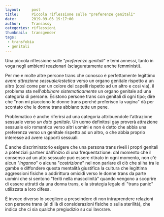 ```yaml
---
layout:     post
title:      Piccola riflessione sulle "preferenze genitali"
date:       2019-09-03 19:17:00
author:     Transassy
categories: riflessioni
thumbnail:  transgender
tags:
 - transfobia
 - genitali
---
```


Una piccola riflessione sulle "*preferenze genitali*" e temi annessi, tanto in voga negli ambienti reazionari (sciaguratamente anche femministi).

Per me e molte altre persone trans che conosco è perfettamente legittimo avere *attrazione sessuale/estetica* verso un organo genitale rispetto a un altro (così come per un colore dei capelli rispetto ad un altro e così via), il problema sta nell'*abbinare sistematicamente* un organo genitale ad una categoria di persone. Esistono persone trans con genitali di ogni tipo; dire che "non mi piacciono le donne trans perché preferisco la vagina" dà per scontato che le donne trans abbiano tutte un pene.

Problematico è anche riferirsi ad una categoria attribuendole l'attrazione sessuale verso *un dato genitale*. Un uomo definitosi gay proverà attrazione sessuale e/o romantica verso altri uomini e non è detto che abbia una preferenza verso un genitale rispetto ad un altro, o che abbia proprio interesse ad avere rapporti sessuali.

È anche discriminatorio esigere che una persona trans riveli i propri genitali a potenziali partner dall'inizio di una frequentazione: dal momento che il consenso ad un atto sessuale può essere ritirato in ogni momento, non c'è alcun "*inganno*" o alcuna "*costrizione*" nel non parlare di ciò che si ha tra le gambe e diffondere questa mentalità giustifica la cultura che legittima aggressioni fisiche o addirittura omicidi verso le donne trans da parte uomini che si sentono "feriti nella mascolinità" quando vengono a scoprire di essere attratti da una donna trans, e la strategia legale di "trans panic" utilizzata a loro difesa.

È invece diverso lo scegliere a prescindere di non intraprendere relazioni con persone trans (al di là di considerazioni fisiche o sulla sterilità), che indica che ci sia qualche pregiudizio su cui lavorare.